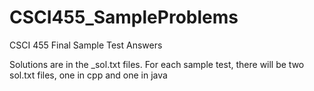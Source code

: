 # CSCI455_SampleProblems

CSCI 455 Final Sample Test Answers
 
Solutions are in the _sol.txt files. For each sample test, there will be two sol.txt files, one in cpp and one in java
